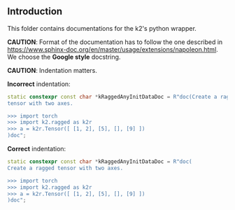 ## Introduction

This folder contains documentations for the k2's python wrapper.

**CAUTION**: Format of the documentation has to follow the one
described in <https://www.sphinx-doc.org/en/master/usage/extensions/napoleon.html>.
We choose the **Google style** docstring.

**CAUTION**: Indentation matters.

**Incorrect** indentation:

```cpp
static constexpr const char *kRaggedAnyInitDataDoc = R"doc(Create a ragged
tensor with two axes.

>>> import torch
>>> import k2.ragged as k2r
>>> a = k2r.Tensor([ [1, 2], [5], [], [9] ])
)doc";
```


**Correct** indentation:

```cpp
static constexpr const char *kRaggedAnyInitDataDoc = R"doc(
Create a ragged tensor with two axes.

>>> import torch
>>> import k2.ragged as k2r
>>> a = k2r.Tensor([ [1, 2], [5], [], [9] ])
)doc";
```
